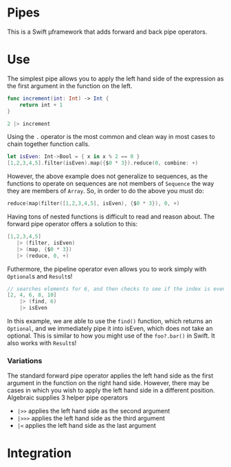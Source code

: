 # Pipes

This is a Swift µframework that adds forward and back pipe operators.

# Use

The simplest pipe allows you to apply the left hand side of the expression as the first argument in the function on the left.

```Swift
func increment(int: Int) -> Int {
    return int + 1
}

2 |> increment
```

Using the `.` operator is the most common and clean way in most cases to chain together function calls.

``` Swift
let isEven: Int->Bool = { x in x % 2 == 0 }
[1,2,3,4,5].filter(isEven).map({$0 * 3}).reduce(0, combine: +)
```

However, the above example does not generalize to sequences, as the functions to operate on sequences are not members of `Sequence` the way they are members of `Array`. So, in order to do the above you must do:

 ```Swift
reduce(map(filter([1,2,3,4,5], isEven), {$0 * 3}), 0, +)
```

Having tons of nested functions is difficult to read and reason about. The forward pipe operator offers a solution to this:
 
 ```Swift
[1,2,3,4,5]
    |> (filter, isEven)
    |> (map, {$0 * 3})
    |> (reduce, 0, +)
```

Futhermore, the pipeline operator even allows you to work simply with `Optional`s and `Result`s!
 
```Swift
// searches elements for 6, and then checks to see if the index is even
[2, 4, 6, 8, 10]
    |> (find, 6)
    |> isEven
```


In this example, we are able to use the `find()` function, which returns an `Optional`, and we immediately pipe it into isEven, which does not take an optional. This is similar to how you might use of the `foo?.bar()` in Swift. It also works with `Result`s!

### Variations

The standard forward pipe operator applies the left hand side as the first argument in the function on the right hand side. However, there may be cases in which you wish to apply the left hand side in a different position. Algebraic supplies 3 helper pipe operators

* `|>>` applies the left hand side as the second argument
* `|>>>` applies the left hand side as the third argument
* `|<` applies the left hand side as the last argument

# Integration
